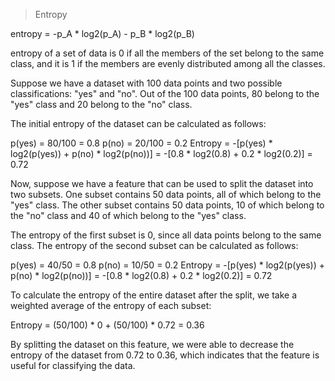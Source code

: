 > Entropy

entropy = -p_A * log2(p_A) - p_B * log2(p_B)

entropy of a set of data is 0 if all the members of the set belong to the same class, and it is 1 if the members are evenly distributed among all the classes.

Suppose we have a dataset with 100 data points and two possible classifications: "yes" and "no". Out of the 100 data points, 80 belong to the "yes" class and 20 belong to the "no" class.

The initial entropy of the dataset can be calculated as follows:

p(yes) = 80/100 = 0.8
p(no) = 20/100 = 0.2
Entropy = -[p(yes) * log2(p(yes)) + p(no) * log2(p(no))] = -[0.8 * log2(0.8) + 0.2 * log2(0.2)] = 0.72

Now, suppose we have a feature that can be used to split the dataset into two subsets. One subset contains 50 data points, all of which belong to the "yes" class. The other subset contains 50 data points, 10 of which belong to the "no" class and 40 of which belong to the "yes" class.

The entropy of the first subset is 0, since all data points belong to the same class. The entropy of the second subset can be calculated as follows:

p(yes) = 40/50 = 0.8
p(no) = 10/50 = 0.2
Entropy = -[p(yes) * log2(p(yes)) + p(no) * log2(p(no))] = -[0.8 * log2(0.8) + 0.2 * log2(0.2)] = 0.72

To calculate the entropy of the entire dataset after the split, we take a weighted average of the entropy of each subset:

Entropy = (50/100) * 0 + (50/100) * 0.72 = 0.36

By splitting the dataset on this feature, we were able to decrease the entropy of the dataset from 0.72 to 0.36, which indicates that the feature is useful for classifying the data.
